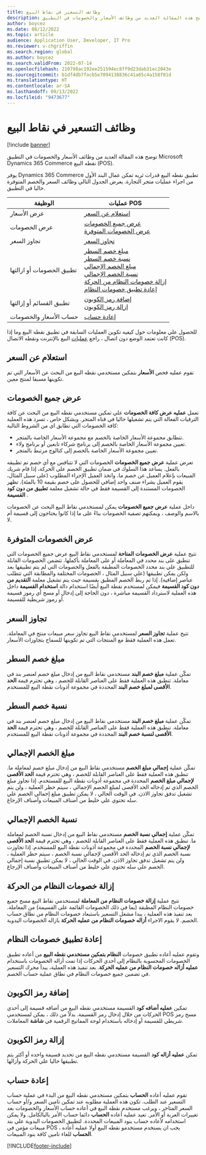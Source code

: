 ```yaml
---
title: وظائف التسعير في نقاط البيع
description: توضح هذه المقالة العديد من وظائف الأسعار والخصومات في التطبيق Microsoft Dynamics 365 Commerce نقطه البيع (POS).
author: boycez
ms.date: 08/12/2022
ms.topic: article
audience: Application User, Developer, IT Pro
ms.reviewer: v-chgriffin
ms.search.region: global
ms.author: boycez
ms.search.validFrom: 2022-07-14
ms.openlocfilehash: 210798ac192ee251594ec8ff9d23dab31ec2043e
ms.sourcegitcommit: b1df4db7facb5e7094138836c41a65c4a158f01d
ms.translationtype: HT
ms.contentlocale: ar-SA
ms.lasthandoff: 09/13/2022
ms.locfileid: "9473677"
---
```

# <a name="pricing-functions-in-pos"></a>وظائف التسعير في نقاط البيع

[!include [banner](includes/banner.md)]

توضح هذه المقالة العديد من وظائف الأسعار والخصومات في التطبيق Microsoft Dynamics 365 Commerce نقطه البيع (POS).

يوفر Dynamics 365 Commerce تطبيق نقطه البيع قدرات ثريه تمكن عمال البند الأول من اجراء عمليات متجر التجارة. يعرض الجدول التالي وظائف السعر والخصم المتوفرة حاليا في التطبيق.

| الوظيفة                       | عمليات POS |
|--------------------------------|----------------|
| عرض الأسعار                    | [استعلام عن السعر](#price-check) |
| عرض الخصومات                 | [عرض جميع الخصومات](#view-all-discounts)<br>[عرض الخصومات المتوفرة](#view-available-discounts) |
| تجاوز السعر                | [تجاوز السعر](#price-override) |
| تطبيق الخصومات أو ازالتها      | [مبلغ خصم السطر](#line-discount-amount)<br>[نسبة خصم السطر](#line-discount-percent)<br>[مبلغ الخصم الإجمالي](#total-discount-amount)<br>[نسبة الخصم الإجمالي](#total-discount-percent)<br>[إزالة خصومات النظام من الحركة](#remove-system-discounts-from-transaction)<br>[إعادة تطبيق خصومات النظام](#reapply-system-discounts) |
| تطبيق القسائم أو إزالتها        | [إضافة رمز الكوبون](#add-coupon-code)<br>[إزالة رمز الكوبون](#remove-coupon-code) |
| حساب الأسعار والخصومات | [إعادة حساب](#recalculate) |

للحصول علي معلومات حول كيفيه تكوين العمليات السابقة في تطبيق نقطه البيع وما إذا كانت تعتمد الوضع دون اتصال ، راجع [عمليات](pos-operations.md) البيع بالإنترنت ونقطه الاتصال (POS).

## <a name="price-check"></a>استعلام عن السعر

تقوم عمليه فحص **الأسعار** بتمكين مستخدمي نقطه البيع من البحث عن الأسعار التي تم تكوينها مسبقا لمنتج معين.

## <a name="view-all-discounts"></a>عرض جميع الخصومات

تعمل **عمليه عرض كافة الخصومات** علي تمكين مستخدمي نقطه البيع من البحث عن كافة الترقيات الفعالة التي يتم تشغيلها حاليا في قناه المتجر. وبشكل خاص ، تسرد هذه العملية كافة الخصومات التي تطابق اي من الشروط التالية:

- تتطابق مجموعة الأسعار الخاصة بالخصم مع مجموعة الأسعار الخاصة بالمتجر.
- تعيين مجموعة الأسعار الخاصة بالخصم إلى برنامج شركاء تابعين أو برنامج ولاء.
- تعيين مجموعة الأسعار الخاصة بالخصم إلى كتالوج مرتبط بالمتجر.

تعرض عملية **عرض جميع الخصومات** الخصومات التي لا تتنافس مع أي خصم تم تطبيقه بالفعل. يساعد هذا السلوك في ضمان تطبيق الخصم على الحركة، إذا قام شريك المبيعات بإعلام العميل عن خصم ما، واتخذ العميل الإجراء المطلوب (على سبيل المثال، يقوم العميل بشراء صنف واحد إضافي للحصول على خصم بقيمة 10 بالمئة). تظهر الخصومات المستندة إلى القسيمة فقط في حالة تشغيل معلمة **تطبيق من دون كود القسيمة** .

داخل عملية **عرض جميع الخصومات** يمكن لمستخدمي نقاط البيع البحث عن الخصومات بالاسم والوصف ، ويمكنهم تصفية الخصومات بناءً على ما إذا كانوا يحتاجون إلى قسيمة أم لا.

## <a name="view-available-discounts"></a>عرض الخصومات المتوفرة

تتيح عملية **عرض الخصومات المتاحة** لمستخدمي نقاط البيع عرض جميع الخصومات التي تنطبق على بند محدد في المعاملة أو على المعاملة بأكملها. تتضمن الخصومات القابلة للتطبيق علي بند محدد الخصومات المطبقة بالفعل والخصومات التي لم يتم تطبيقها بعد ولكن يمكن تطبيقها (علي سبيل المثال ، الخصومات المختلفة والمطابقة التي تتطلب عناصر إضافية). إذا تم ربط الخصم المطبق بقسيمة حيث يتم تشغيل معلمة **التقديم من دون كود القسيمة** فيمكن لمستخدم نقطة البيع أيضًا استخدام دالة **استخدام القسيمة** داخل هذه العملية لاسترداد القسيمة مباشرة ، دون الحاجة إلى إدخال أو مسح أي رموز قسيمة أو رموز شريطية للقسيمة.

## <a name="price-override"></a>تجاوز السعر

تتيح عملية **تجاوز السعر** لمستخدمي نقاط البيع تجاوز سعر مبيعات منتج في المعاملة. تعمل هذه العملية فقط مع المنتجات التي تم تكوينها للسماح بتجاوزات الأسعار.

## <a name="line-discount-amount"></a>مبلغ خصم السطر

تمكّن عملية **مبلغ خصم البند** مستخدمي نقاط البيع من إدخال مبلغ خصم لعنصر بند في معاملة. تنطبق هذه العملية فقط على العناصر القابلة للخصم ، وهي تحترم قيمة **الحد الأقصى لمبلغ خصم البند‬** المحددة في مجموعة أذونات نقطة البيع للمستخدم.

## <a name="line-discount-percent"></a>نسبة خصم السطر

تمكّن عملية **مبلغ ‏‫خصم البند‬** مستخدمي نقاط البيع من إدخال مبلغ خصم لعنصر بند في معاملة. تنطبق هذه العملية فقط على العناصر القابلة للخصم ، وهي تحترم قيمة **الحد الأقصى لنسبة خصم البند‬** المحددة في مجموعة أذونات نقطة البيع للمستخدم.

## <a name="total-discount-amount"></a>مبلغ الخصم الإجمالي

تمكّن عملية **إجمالي مبلغ الخصم** مستخدمي نقاط البيع من إدخال مبلغ خصم لمعاملة ما. تنطبق هذه العملية فقط على العناصر القابلة للخصم ، وهي تحترم قيمة **الحد الأقصى لإجمالي مبلغ الخصم‬** المحددة في مجموعة أذونات نقطة البيع للمستخدم. إذا تجاوز مبلغ الخصم الذي تم إدخاله الحد الأقصى لمبلغ الخصم الإجمالي ، سيتم حظر العملية ، ولن يتم تشغيل تدفق تجاوز الاذن. في الوقت الحالي ، لا يمكن تطبيق مبلغ إجمالي الخصم علي سله تحتوي علي خليط من أصناف المبيعات وأصناف الإرجاع.

## <a name="total-discount-percent"></a>نسبة الخصم الإجمالي

تمكّن عملية **إجمالي نسبة الخصم** مستخدمي نقاط البيع من إدخال نسبة الخصم لمعاملة ما. تنطبق هذه العملية فقط على العناصر القابلة للخصم ، وهي تحترم قيمة **الحد الأقصى لإجمالي نسبة الخصم‬** المحددة في مجموعة أذونات نقطة البيع للمستخدم. إذا تجاوزت نسبة الخصم الذي تم إدخاله الحد الأقصى لإجمالي نسبة الخصم ، سيتم حظر العملية ، ولن يتم تشغيل تدفق تجاوز الاذن. في الوقت الحالي ، لا يمكن تطبيق نسبة إجمالي الخصم علي سله تحتوي علي خليط من أصناف المبيعات وأصناف الإرجاع.

## <a name="remove-system-discounts-from-transaction"></a>إزالة خصومات النظام من الحركة

تتيح عملية **إزالة خصومات النظام من المعاملة** لمستخدمي نقاط البيع مسح جميع خصومات النظام المطبقة (بما في ذلك الخصومات القائمة على القسيمة) من المعاملة. بعد تنفيذ هذه العملية ، يبدا مشغل التسعير باستبعاد خصومات النظام من نطاق حساب الخصم. لا يقوم الاجراء **أزاله خصومات النظام من عمليه الحركة** بازاله الخصومات اليدوية.

## <a name="reapply-system-discounts"></a>إعادة تطبيق خصومات النظام

وتقوم عمليه أعاده تطبيق خصومات **النظام بتمكين مستخدمي نقطه البيع** من أعاده تطبيق الخصومات المحسوبة بالنظام إلى أحدي الحركات إذا تمت أزاله الخصومات باستخدام **عمليه أزاله خصومات النظام من عمليه الحركة**. بعد تنفيذ هذه العملية، يبدأ محرك التسعير في تضمين جميع خصومات النظام في نطاق عملية حساب الخصم.

## <a name="add-coupon-code"></a>إضافة رمز الكوبون

تمكين **عمليه أضافه كود** القسيمة مستخدمي نقطه البيع من أضافه قسيمة إلى أحدي الحركات من خلال إدخال رمز القسيمة. بدلاً من ذلك ، يمكن لمستخدمي POS مسح رمز شريطي للقسيمة أو إدخاله باستخدام لوحة المفاتيح الرقمية في **شاشة** المعاملات.

## <a name="remove-coupon-code"></a>إزالة رمز الكوبون

تمكن **عمليه أزاله كود** القسيمة مستخدمي نقطه البيع من تحديد قسيمة واحده أو أكثر يتم تطبيقها حاليا علي الحركة وأزالها.

## <a name="recalculate"></a>إعادة حساب

تقوم عمليه أعاده **الحساب** بتمكين مستخدمي نقطه البيع من البدء في عملية حساب التسعير عند الطلب. تكون هذه العملية مطلوبه عند تمكين تامين السعر و/أو حساب السعر المتاخر ، ويرغب مستخدم نقطه البيع في أعاده حساب الأسعار والخصومات بعد تغييرات العربة أو الأمر. تعيد عمليه أعاده **الحساب** دائما حساب الأمر بالبالكامل. ولا يمكن استخدامه لأعاده حساب بنود المبيعات المحددة. لتطبيق الخصومات اليدوية علي بند مبيعات مؤمن في POS ، يجب ان يستخدم مستخدمو نقطه البيع أولا عمليه أعاده **الحساب** للغاء تامين كافة بنود المبيعات.

[!INCLUDE[footer-include](../includes/footer-banner.md)]
